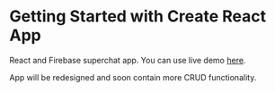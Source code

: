 # Getting Started with Create React App

React and Firebase superchat app. You can use live demo [here](https://convo-d7181.web.app/).

App will be redesigned and soon contain more CRUD functionality.


